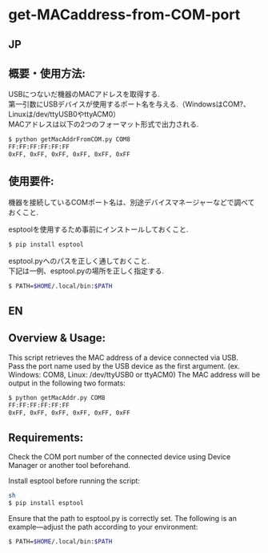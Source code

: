 # get-MACaddress-from-COM-port

## JP

## 概要・使用方法:

USBにつないだ機器のMACアドレスを取得する.  
第一引数にUSBデバイスが使用するポート名を与える.（WindowsはCOM?、Linuxは/dev/ttyUSB0やttyACM0）  
MACアドレスは以下の2つのフォーマット形式で出力される.

``` sh
$ python getMacAddrFromCOM.py COM8
FF:FF:FF:FF:FF:FF
0xFF, 0xFF, 0xFF, 0xFF, 0xFF, 0xFF
```

## 使用要件:

機器を接続しているCOMポート名は、別途デバイスマネージャーなどで調べておくこと.

esptoolを使用するため事前にインストールしておくこと.

``` sh
$ pip install esptool
```

esptool.pyへのパスを正しく通しておくこと.  
下記は一例、esptool.pyの場所を正しく指定する.


``` sh
$ PATH=$HOME/.local/bin:$PATH
```

## EN

## Overview & Usage:

This script retrieves the MAC address of a device connected via USB.  
Pass the port name used by the USB device as the first argument.  (ex. Windows: COM8, Linux: /dev/ttyUSB0 or ttyACM0)
The MAC address will be output in the following two formats:

```sh
$ python getMacAddr.py COM8
FF:FF:FF:FF:FF:FF
0xFF, 0xFF, 0xFF, 0xFF, 0xFF, 0xFF
```

## Requirements:

Check the COM port number of the connected device using Device Manager or another tool beforehand.

Install esptool before running the script:

```sh
sh
$ pip install esptool
```
Ensure that the path to esptool.py is correctly set.
The following is an example—adjust the path according to your environment:

``` sh
$ PATH=$HOME/.local/bin:$PATH
```


